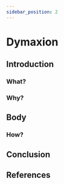 ```yaml
---
sidebar_position: 2
---
```


# Dymaxion

## Introduction

### What?

### Why?

## Body

### How?

## Conclusion

## References